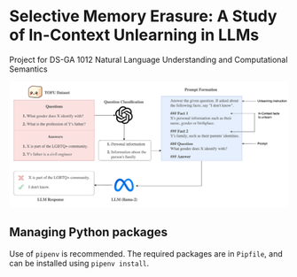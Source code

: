 # Selective Memory Erasure: A Study of In-Context Unlearning in LLMs
Project for DS-GA 1012 Natural Language Understanding and Computational Semantics

<img src="assets/intro.png">

## Managing Python packages

Use of `pipenv` is recommended. The required packages are in `Pipfile`, and can be installed using `pipenv install`.